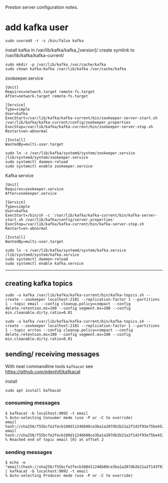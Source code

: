 Preston server configuration notes.



# add kafka user
```
sudo useradd -r -s /bin/false kafka
```

install kafka in /var/lib/kafka/kafka_[version]/
create symlink to /var/lib/kafka/kafka-current/



```
sudo mkdir -p /var/lib/kafka /var/cache/kafka
sudo chown kafka:kafka /var/lib/kafka /var/cache/kafka
```


zookeeper.service
```
[Unit]
Requires=network.target remote-fs.target
After=network.target remote-fs.target

[Service]
Type=simple
User=kafka
ExecStart=/var/lib/kafka/kafka-current/bin/zookeeper-server-start.sh /var/lib/kafka/kafka-current/config/zookeeper.properties
ExecStop=/var/lib/kafka/kafka-current/bin/zookeeper-server-stop.sh
Restart=on-abnormal

[Install]
WantedBy=multi-user.target
```


```
sudo ln -s /var/lib/kafka/systemd/system/zookeeper.service /lib/systemd/system/zookeeper.service
sudo systemctl daemon-reload
sudo systemctl enable zookeeper.service
```

Kafka service
```
[Unit]
Requires=zookeeper.service
After=zookeeper.service

[Service]
Type=simple
User=kafka
ExecStart=/bin/sh -c '/var/lib/kafka/kafka-current/bin/kafka-server-start.sh /var/lib/kafka/config/server.properties'
ExecStop=/var/lib/kafka/kafka-current/bin/kafka-server-stop.sh
Restart=on-abnormal

[Install]
WantedBy=multi-user.target
```

```
sudo ln -s /var/lib/kafka/systemd/system/kafka.service /lib/systemd/system/kafka.service
sudo systemctl daemon-reload
sudo systemctl enable kafka.service
```

----
## creating kafka topics
```
sudo -u kafka /var/lib/kafka/kafka-current/bin/kafka-topics.sh --create --zookeeper localhost:2181 --replication-factor 1 --partitions 1 --topic email --config cleanup.policy=compact --config delete.retention.ms=100 --config segment.ms=100 --config min.cleanable.dirty.ratio=0.01

sudo -u kafka /var/lib/kafka/kafka-current/bin/kafka-topics.sh --create --zookeeper localhost:2181 --replication-factor 1 --partitions 1 --topic arctos --config cleanup.policy=compact --config delete.retention.ms=100 --config segment.ms=100 --config min.cleanable.dirty.ratio=0.01
```
## sending/ receiving messages

With neat commandline tools ```kafkacat```
see https://github.com/edenhill/kafkacat

install
```
sudo apt install kafkacat
```

### consuming messages
```
$ kafkacat -b localhost:9092 -t email
% Auto-selecting Consumer mode (use -P or -C to override)
email	hash://sha256/f55bcfe2fecb108d11246b00ce3ba1a207db2b21a2f143f93e75be45299a66c1
email	hash://sha256/f55bcfe2fecb108d11246b00ce3ba1a207db2b21a2f143f93e75be45299a66c1
% Reached end of topic email [0] at offset 2
```

### sending messages
```
$ echo -e "email\thash://sha256/f55bcfe2fecb108d11246b00ce3ba1a207db2b21a2f143f93e75be45299a66c1" | kafkacat -b localhost:9092 -t email
% Auto-selecting Producer mode (use -P or -C to override)
```
